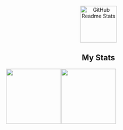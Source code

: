 <p align="center">
  <img width="100px" src="https://res.cloudinary.com/anuraghazra/image/upload/v1594908242/logo_ccswme.svg" align="center" alt="GitHub Readme Stats" />
  <h2 align="center">My Stats</h2>
</p>

<p align="center">
  <a href="https://github.com/HeesuKim0203">
    <img height="150em" src="https://github-readme-stats.vercel.app/api?username=CheoneunSin&theme=dark&show_icons=true" style="float : left ;"/>
    <img height="150em" src="https://github-readme-stats-eight-theta.vercel.app/api/top-langs/?username=CheoneunSin&layout=compact&langs_count=8&theme=dark" style="float : left ;"/>
  </a>
